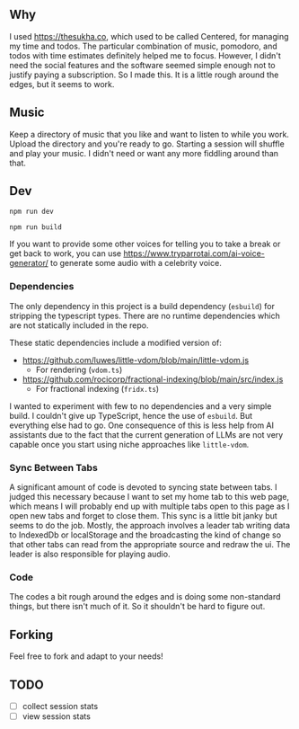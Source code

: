 ## Why

I used https://thesukha.co, which used to be called Centered, for managing my time and todos. The particular combination of music, pomodoro, and todos with time estimates definitely helped me to focus. However, I didn't need the social features and the software seemed simple enough not to justify paying a subscription. So I made this. It is a little rough around the edges, but it seems to work.

## Music

Keep a directory of music that you like and want to listen to while you work. Upload the directory and you're ready to go. Starting a session will shuffle and play your music. I didn't need or want any more fiddling around than that.

## Dev

```
npm run dev
```

```
npm run build
```

If you want to provide some other voices for telling you to take a break or get back to work, you can use https://www.tryparrotai.com/ai-voice-generator/ to generate some audio with a celebrity voice.

### Dependencies

The only dependency in this project is a build dependency (`esbuild`) for stripping the typescript types. There are no runtime dependencies which are not statically included in the repo.

These static dependencies include a modified version of:

- https://github.com/luwes/little-vdom/blob/main/little-vdom.js
  - For rendering (`vdom.ts`)
- https://github.com/rocicorp/fractional-indexing/blob/main/src/index.js
  - For fractional indexing (`fridx.ts`)

I wanted to experiment with few to no dependencies and a very simple build. I couldn't give up TypeScript, hence the use of `esbuild`. But everything else had to go. One consequence of this is less help from AI assistants due to the fact that the current generation of LLMs are not very capable once you start using niche approaches like `little-vdom`.

### Sync Between Tabs

A significant amount of code is devoted to syncing state between tabs. I judged this necessary because I want to set my home tab to this web page, which means I will probably end up with multiple tabs open to this page as I open new tabs and forget to close them. This sync is a little bit janky but seems to do the job. Mostly, the approach involves a leader tab writing data to IndexedDb or localStorage and the broadcasting the kind of change so that other tabs can read from the appropriate source and redraw the ui. The leader is also responsible for playing audio.

### Code

The codes a bit rough around the edges and is doing some non-standard things, but there isn't much of it. So it shouldn't be hard to figure out.

## Forking

Feel free to fork and adapt to your needs!

## TODO

- [ ] collect session stats
- [ ] view session stats
